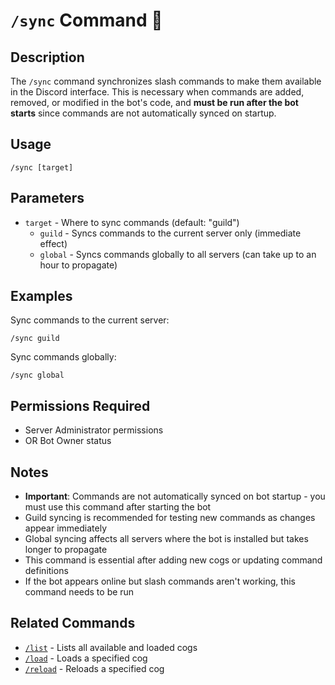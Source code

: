 # `/sync` Command 🔄

## Description

The `/sync` command synchronizes slash commands to make them available in the Discord interface. This is necessary when commands are added, removed, or modified in the bot's code, and **must be run after the bot starts** since commands are not automatically synced on startup.

## Usage

```
/sync [target]
```

## Parameters

- `target` - Where to sync commands (default: "guild")
  - `guild` - Syncs commands to the current server only (immediate effect)
  - `global` - Syncs commands globally to all servers (can take up to an hour to propagate)

## Examples

Sync commands to the current server:
```
/sync guild
```

Sync commands globally:
```
/sync global
```

## Permissions Required

- Server Administrator permissions
- OR Bot Owner status

## Notes

- **Important**: Commands are not automatically synced on bot startup - you must use this command after starting the bot
- Guild syncing is recommended for testing new commands as changes appear immediately
- Global syncing affects all servers where the bot is installed but takes longer to propagate
- This command is essential after adding new cogs or updating command definitions
- If the bot appears online but slash commands aren't working, this command needs to be run

## Related Commands

- [`/list`](list.md) - Lists all available and loaded cogs
- [`/load`](load.md) - Loads a specified cog
- [`/reload`](reload.md) - Reloads a specified cog 